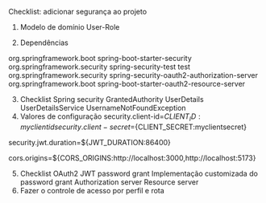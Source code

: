 Checklist: adicionar segurança ao projeto
1. Modelo de domínio User-Role

   

3. Dependências
<dependency>
	<groupId>org.springframework.boot</groupId>
	<artifactId>spring-boot-starter-security</artifactId>
</dependency>

<dependency>
	<groupId>org.springframework.security</groupId>
	<artifactId>spring-security-test</artifactId>
	<scope>test</scope>
</dependency>

<dependency>
	<groupId>org.springframework.security</groupId>
	<artifactId>spring-security-oauth2-authorization-server</artifactId>
</dependency>

<dependency>
	<groupId>org.springframework.boot</groupId>
	<artifactId>spring-boot-starter-oauth2-resource-server</artifactId>
</dependency>

3. Checklist Spring security
GrantedAuthority
UserDetails
UserDetailsService
UsernameNotFoundException
4. Valores de configuração
security.client-id=${CLIENT_ID:myclientid}
security.client-secret=${CLIENT_SECRET:myclientsecret}

security.jwt.duration=${JWT_DURATION:86400}

cors.origins=${CORS_ORIGINS:http://localhost:3000,http://localhost:5173}

5. Checklist OAuth2 JWT password grant
Implementação customizada do password grant
Authorization server
Resource server
6. Fazer o controle de acesso por perfil e rota

